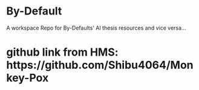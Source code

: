 # By-Default
A workspace Repo for By-Defaults' AI thesis resources and vice versa...

<h1>github link from HMS: https://github.com/Shibu4064/Monkey-Pox</h1>
